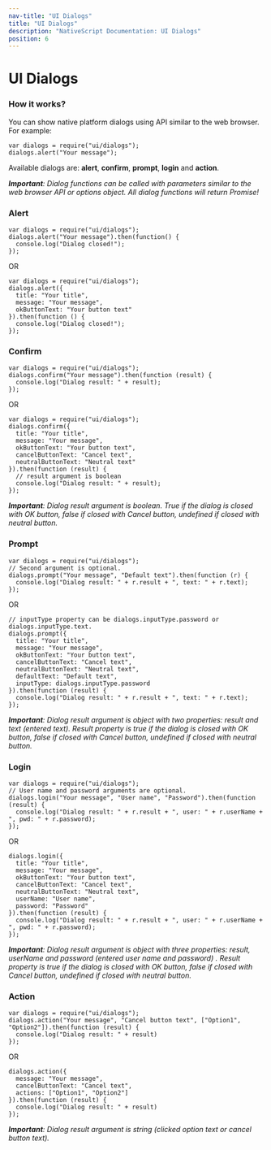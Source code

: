 ```yaml
---
nav-title: "UI Dialogs"
title: "UI Dialogs"
description: "NativeScript Documentation: UI Dialogs"
position: 6
---
```


# UI Dialogs
### How it works?
You can show native platform dialogs using API similar to the web browser. For example:
```JS
var dialogs = require("ui/dialogs");
dialogs.alert("Your message");
```
Available dialogs are: **alert**, **confirm**, **prompt**, **login** and **action**.

*__Important__: Dialog functions can be called with parameters similar to the web browser API or *options* object. All dialog functions will return Promise<T>!*

### Alert
```JS
var dialogs = require("ui/dialogs");
dialogs.alert("Your message").then(function() { 
  console.log("Dialog closed!");
});
```
OR
```JS
var dialogs = require("ui/dialogs");
dialogs.alert({ 
  title: "Your title", 
  message: "Your message",
  okButtonText: "Your button text" 
}).then(function () {
  console.log("Dialog closed!");
});
```

### Confirm
```JS
var dialogs = require("ui/dialogs");
dialogs.confirm("Your message").then(function (result) {
  console.log("Dialog result: " + result);
});
```
OR
```JS
var dialogs = require("ui/dialogs");
dialogs.confirm({
  title: "Your title",
  message: "Your message",
  okButtonText: "Your button text",
  cancelButtonText: "Cancel text",
  neutralButtonText: "Neutral text"
}).then(function (result) {
  // result argument is boolean
  console.log("Dialog result: " + result);
});
```
*__Important__: Dialog result argument is boolean. True if the dialog is closed with OK button, false if closed with Cancel button, undefined if closed with neutral button.*

### Prompt
```JS
var dialogs = require("ui/dialogs");
// Second argument is optional.
dialogs.prompt("Your message", "Default text").then(function (r) {
  console.log("Dialog result: " + r.result + ", text: " + r.text);
});
```
OR
```JS
// inputType property can be dialogs.inputType.password or dialogs.inputType.text.
dialogs.prompt({
  title: "Your title",
  message: "Your message",
  okButtonText: "Your button text",
  cancelButtonText: "Cancel text",
  neutralButtonText: "Neutral text",
  defaultText: "Default text",
  inputType: dialogs.inputType.password
}).then(function (result) {
  console.log("Dialog result: " + r.result + ", text: " + r.text);
});
```
*__Important__: Dialog result argument is object with two properties: result and text (entered text). Result property is true if the dialog is closed with OK button, false if closed with Cancel button, undefined if closed with neutral button.*

### Login
```JS
var dialogs = require("ui/dialogs");
// User name and password arguments are optional.
dialogs.login("Your message", "User name", "Password").then(function (result) {
  console.log("Dialog result: " + r.result + ", user: " + r.userName + ", pwd: " + r.password);
});
```
OR
```JS
dialogs.login({
  title: "Your title",
  message: "Your message",
  okButtonText: "Your button text",
  cancelButtonText: "Cancel text",
  neutralButtonText: "Neutral text",
  userName: "User name",
  password: "Password"
}).then(function (result) {
  console.log("Dialog result: " + r.result + ", user: " + r.userName + ", pwd: " + r.password);
});
```
*__Important__: Dialog result argument is object with three properties: result, userName and password (entered user name and password) . Result property is true if the dialog is closed with OK button, false if closed with Cancel button, undefined if closed with neutral button.*

### Action
```JS
var dialogs = require("ui/dialogs");
dialogs.action("Your message", "Cancel button text", ["Option1", "Option2"]).then(function (result) {
  console.log("Dialog result: " + result)
});
```
OR
```JS
dialogs.action({
  message: "Your message",
  cancelButtonText: "Cancel text",
  actions: ["Option1", "Option2"]
}).then(function (result) {
  console.log("Dialog result: " + result)
});
```
*__Important__: Dialog result argument is string (clicked option text or cancel button text).*

